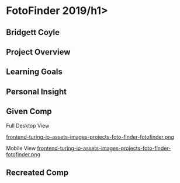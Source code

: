 <h1>FotoFinder 2019/h1>
<h2>Bridgett Coyle</h2>

<h2>Project Overview</h2>
<h2>Learning Goals</h2>
<h2>Personal Insight</h2>
<h2>Given Comp</h2>

Full Desktop View

[frontend-turing-io-assets-images-projects-foto-finder-fotofinder.png](https://postimg.cc/DSgStc6W)

Mobile View 
[frontend-turing-io-assets-images-projects-foto-finder-fotofinder.png](https://postimg.cc/ygz8fQ33)


<h2>Recreated Comp</h2>

